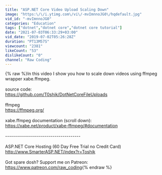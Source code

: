 ```yaml
---
title: "ASP.NET Core Video Upload Scaling Down"
image: "https:\/\/i.ytimg.com\/vi\/-mvImnnoJG0\/hqdefault.jpg"
vid_id: "-mvImnnoJG0"
categories: "Education"
tags: ["dotnet","dotnet core","dotnet core tutorial"]
date: "2021-07-03T06:33:29+03:00"
vid_date: "2019-07-02T05:26:28Z"
duration: "PT13M57S"
viewcount: "2381"
likeCount: "53"
dislikeCount: "0"
channel: "Raw Coding"
---
```

{% raw %}In this video I show you how to scale down videos using ffmpeg wrapper xabe.ffmpeg.<br /><br />source code:<br /><a rel="nofollow" target="blank" href="https://github.com/T0shik/DotNetCoreFileUploads">https://github.com/T0shik/DotNetCoreFileUploads</a><br /><br />ffmpeg <br /><a rel="nofollow" target="blank" href="https://ffmpeg.org/">https://ffmpeg.org/</a><br /><br />xabe.ffmpeg documentation (scroll down):<br /><a rel="nofollow" target="blank" href="https://xabe.net/product/xabe-ffmpeg/#documentation">https://xabe.net/product/xabe-ffmpeg/#documentation</a><br /><br />--------------------------------------<br /><br />ASP.NET Core Hosting (60 Day Free Trial no Credit Card)<br /><a rel="nofollow" target="blank" href="http://www.SmarterASP.NET/index?r=Toshik">http://www.SmarterASP.NET/index?r=Toshik</a><br /><br />Got spare dosh? Support me on Patreon:<br /><a rel="nofollow" target="blank" href="https://www.patreon.com/raw_coding">https://www.patreon.com/raw_coding</a>{% endraw %}
